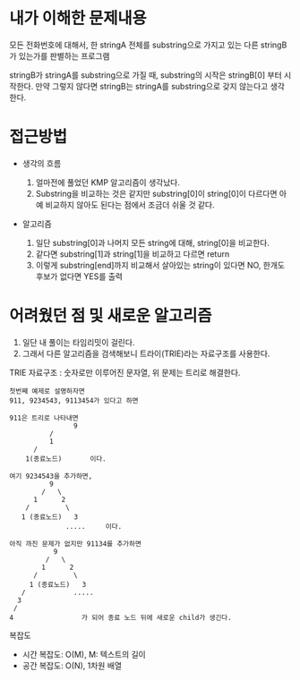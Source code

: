 # 내가 이해한 문제내용
모든 전화번호에 대해서, 한 stringA 전체를  substring으로 가지고 있는 다른 stringB가 있는가를 판별하는 프로그램

stringB가  stringA를 substring으로 가질 때, substring의 시작은 stringB[0] 부터 시작한다. 만약 그렇지 않다면 stringB는 stringA를 substring으로 갖지 않는다고 생각한다.


# 접근방법
- 생각의 흐름
    1. 얼마전에 풀었던 KMP 알고리즘이 생각났다.
    2. Substring을 비교하는 것은 같지만 substring[0]이 string[0]이 다르다면 아예 비교하지 않아도 된다는 점에서 조금더 쉬울 것 같다.

- 알고리즘
    1. 일단 substring[0]과 나머지 모든 string에 대해, string[0]을 비교한다.
    2. 같다면 substring[1]과 string[1]을 비교하고 다르면 return
    3. 이렇게 substring[end]까지 비교해서 살아있는 string이 있다면 NO, 한개도 후보가 없다면 YES를 출력


# 어려웠던 점 및 새로운 알고리즘
  1. 일단 내 풀이는 타임리밋이 걸린다.
  2. 그래서 다른 알고리즘을 검색해보니 트라이(TRIE)라는 자료구조를 사용한다.

  TRIE 자료구조
     : 숫자로만 이루어진 문자열, 위 문제는 트리로 해결한다.

    첫번째 예제로 설명하자면
    911, 9234543, 9113454가 있다고 하면

    911은 트리로 나타내면
		            9
              /
	          1
          /
        1(종료노드)       이다.

    여기 9234543을 추가하면,
              9
            /   \
          1      2
        /         \
       1 (종료노드)   3
                  .....     이다.

    아직 까진 문제가 없지만 91134를 추가하면
               9
             /   \
            1      2
          /         \
         1 (종료노드)   3
       /            .....    
      3
     /
    4                 가 되어 종료 노드 뒤에 새로운 child가 생긴다.



복잡도
- 시간 복잡도: O(M), M: 텍스트의 길이
- 공간 복잡도: O(N), 1차원 배열
